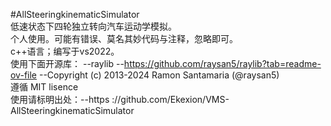 #AllSteeringkinematicSimulator  
低速状态下四轮独立转向汽车运动学模拟。  
个人使用。可能有错误、莫名其妙代码与注释，忽略即可。  
c++语言；编写于vs2022。  
使用下面开源库： --raylib --https://github.com/raysan5/raylib?tab=readme-ov-file --Copyright (c) 2013-2024 Ramon Santamaria (@raysan5)  
遵循 MIT lisence  
使用请标明出处：--https ://github.com/Ekexion/VMS-AllSteeringkinematicSimulator   
